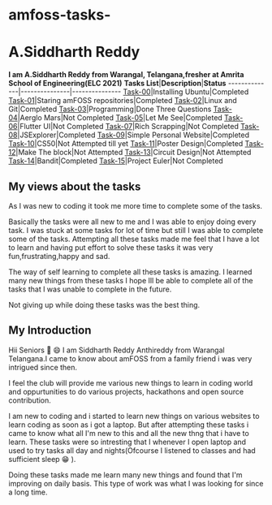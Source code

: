 # amfoss-tasks-
# A.Siddharth Reddy
**I am A.Siddharth Reddy from Warangal, Telangana,fresher at Amrita School of Engineering(ELC 2021)**
**Tasks List**|**Description**|**Status**
--------------|---------------|---------------
[Task-00](https://github.com/Siddharth2812/amFOSS-tasks/tree/main/Task-00)|Installing Ubuntu|Completed
[Task-01](https://github.com/Siddharth2812/amFOSS-tasks/tree/main/Task%20-%2001)|Staring amFOSS repositories|Completed
[Task-02](https://github.com/Siddharth2812/amFOSS-tasks/tree/main/Task%20-%2002)|Linux and Git|Completed
[Task-03](https://github.com/Siddharth2812/amFOSS-tasks/tree/main/Task%20-%2003)|Programming|Done Three Questions
[Task-04](https://github.com/Siddharth2812/amFOSS-tasks/tree/main/Task%20-%2004)|Aerglo Mars|Not Completed
[Task-05](https://github.com/Siddharth2812/amFOSS-tasks/tree/main/Task%20-%2005)|Let Me See|Completed
[Task-06](https://github.com/Siddharth2812/amFOSS-tasks/tree/main/Task%20-%2006)|Flutter UI|Not Completed
[Task-07](https://github.com/Siddharth2812/amFOSS-tasks/tree/main/Task%20-%2007)|Rich Scrapping|Not Completed
[Task-08](https://github.com/Siddharth2812/amFOSS-tasks/tree/main/Task%20-%2008)|JSExplorer|Completed
[Task-09](https://github.com/Siddharth2812/amFOSS-tasks/tree/main/Task%20-%2009)|Simple Personal Website|Completed
[Task-10](https://github.com/Siddharth2812/amFOSS-tasks/tree/main/Task%20-%2010)|CS50|Not Attempted till yet
[Task-11](https://github.com/Siddharth2812/amFOSS-tasks/tree/main/Task%20-%2011)|Poster Design|Completed
[Task-12](https://github.com/Siddharth2812/amFOSS-tasks/tree/main/Task%20-%2012)|Make The block|Not Attempted 
[Task-13](https://github.com/Siddharth2812/amFOSS-tasks/tree/main/Task%20-%2013)|Circuit Design|Not Attempted
[Task-14](https://github.com/Siddharth2812/amFOSS-tasks/tree/main/Task%20-%2014)|Bandit|Completed
[Task-15](https://github.com/Siddharth2812/amFOSS-tasks/tree/main/Task%20-%2015)|Project Euler|Not Completed
## My views about the tasks
As I was new to coding it took me more time to complete some of the tasks. 

Basically the tasks were all new to me and I was able to enjoy doing every task.
I  was stuck at some tasks for lot of time but still I was able to complete some of the tasks. Attempting all these tasks made me feel that I have a lot to learn and having put effort to solve these tasks it was very fun,frustrating,happy and sad.

The way of self learning to complete all these tasks is amazing. I learned many new things from these tasks I hope Ill be able to complete all of the tasks that I was unable to complete in the future.

Not giving up while doing these tasks was the best thing.
## My Introduction
Hii Seniors :pray: :smile: I am Siddharth Reddy Anthireddy from Warangal Telangana.I came to know about amFOSS from a family friend i was very intrigued since then.

I feel the club will provide me various new things to learn in coding world and oppurtunities to do various projects, hackathons and open source contribution.

I am new to coding and i started to learn new things on various websites to learn coding as soon as i got a laptop. But after attempting these tasks i came to know what all I'm new to this and all the new thng that i have to learn. These tasks were so intresting that I whenever I open laptop and used to try tasks all day and nights(Ofcourse I listened to classes and had sufficient sleep :grin: ). 

Doing these tasks made me learn many new things and found that I'm improving on daily basis. This type of work was what I was looking for since a long time.
